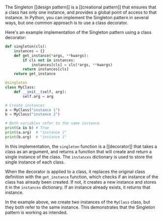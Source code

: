 The Singleton [[design pattern]] is a [[creational pattern]] that ensures that a class has only one instance, and provides a global point of access to that instance. In Python, you can implement the Singleton pattern in several ways, but one common approach is to use a class decorator.

Here's an example implementation of the Singleton pattern using a class decorator:

```python
def singleton(cls):
    instances = {}
    def get_instance(*args, **kwargs):
        if cls not in instances:
            instances[cls] = cls(*args, **kwargs)
        return instances[cls]
    return get_instance

@singleton
class MyClass:
    def __init__(self, arg):
        self.arg = arg

# Create instances
a = MyClass("instance 1")
b = MyClass("instance 2")

# Both variables refer to the same instance
print(a is b) # True
print(a.arg)  # "instance 1"
print(b.arg)  # "instance 1"
```

In this implementation, the `singleton` function is a [[decorator]] that takes a class as an argument, and returns a function that will create and return a single instance of the class. The `instances` dictionary is used to store the single instance of each class.

When the decorator is applied to a class, it replaces the original class definition with the `get_instance` function, which checks if an instance of the class has already been created. If not, it creates a new instance and stores it in the `instances` dictionary. If an instance already exists, it returns that instance.

In the example above, we create two instances of the `MyClass` class, but they both refer to the same instance. This demonstrates that the Singleton pattern is working as intended.